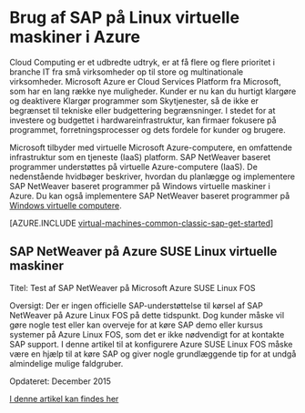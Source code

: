<properties
   pageTitle="Brug af SAP på Linux virtuelle maskiner | Microsoft Azure"
   description="Få mere at vide om brug af SAP på Linux virtuelle maskiner (VM'er) i Microsoft Azure"
   services="virtual-machines-linux,virtual-network,storage"
   documentationCenter="saponazure"
   authors="MSSedusch"
   manager="timlt"
   editor=""
   tags="azure-service-management"
   keywords=""/>
<tags
   ms.service="virtual-machines-linux"
   ms.devlang="NA"
   ms.topic="campaign-page"
   ms.tgt_pltfrm="vm-linux"
   ms.workload="na"
   ms.date="10/04/2016"
   ms.author="sedusch"/>

# <a name="using-sap-on-linux-virtual-machines-in-azure"></a>Brug af SAP på Linux virtuelle maskiner i Azure

Cloud Computing er et udbredte udtryk, er at få flere og flere prioritet i branche IT fra små virksomheder op til store og multinationale virksomheder. Microsoft Azure er Cloud Services Platform fra Microsoft, som har en lang række nye muligheder. Kunder er nu kan du hurtigt klargøre og deaktivere Klargør programmer som Skytjenester, så de ikke er begrænset til tekniske eller budgettering begrænsninger. I stedet for at investere og budgettet i hardwareinfrastruktur, kan firmaer fokusere på programmet, forretningsprocesser og dets fordele for kunder og brugere.

Microsoft tilbyder med virtuelle Microsoft Azure-computere, en omfattende infrastruktur som en tjeneste (IaaS) platform. SAP NetWeaver baseret programmer understøttes på virtuelle Azure-computere (IaaS). De nedenstående hvidbøger beskriver, hvordan du planlægge og implementere SAP NetWeaver baseret programmer på Windows virtuelle maskiner i Azure. Du kan også implementere SAP NetWeaver baseret programmer på [Windows virtuelle computere](virtual-machines-windows-classic-sap-get-started.md).

[AZURE.INCLUDE [virtual-machines-common-classic-sap-get-started](../../includes/virtual-machines-common-classic-sap-get-started.md)]

## <a name="sap-netweaver-on-azure-suse-linux-virtual-machines"></a>SAP NetWeaver på Azure SUSE Linux virtuelle maskiner

Titel: Test af SAP NetWeaver på Microsoft Azure SUSE Linux FOS

Oversigt: Der er ingen officielle SAP-understøttelse til kørsel af SAP NetWeaver på Azure Linux FOS på dette tidspunkt. Dog kunder måske vil gøre nogle test eller kan overveje for at køre SAP demo eller kursus systemer på Azure Linux FOS, som det er ikke nødvendigt for at kontakte SAP support. I denne artikel til at konfigurere Azure SUSE Linux FOS måske være en hjælp til at køre SAP og giver nogle grundlæggende tip for at undgå almindelige mulige faldgruber.

Opdateret: December 2015

[I denne artikel kan findes her](virtual-machines-linux-sap-on-suse-quickstart.md)

